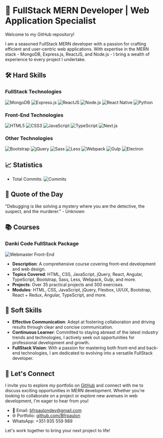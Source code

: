 # 🚀 FullStack MERN Developer | Web Application Specialist

Welcome to my GitHub repository!

I am a seasoned FullStack MERN developer with a passion for crafting efficient and user-centric web applications. With expertise in the MERN stack - MongoDB, Express.js, ReactJS, and Node.js - I bring a wealth of experience to every project I undertake.

## 🛠️ Hard Skills

### FullStack Technologies
![MongoDB](https://img.shields.io/badge/-MongoDB-47A248?style=for-the-badge&logo=mongodb&logoColor=white)
![Express.js](https://img.shields.io/badge/-Express.js-000000?style=for-the-badge&logo=express&logoColor=white)
![ReactJS](https://img.shields.io/badge/-ReactJS-61DAFB?style=for-the-badge&logo=react&logoColor=white)
![Node.js](https://img.shields.io/badge/-Node.js-339933?style=for-the-badge&logo=node.js&logoColor=white)
![React Native](https://img.shields.io/badge/-React_Native-61DAFB?style=for-the-badge&logo=react&logoColor=white)
![Python](https://img.shields.io/badge/-Python-3776AB?style=for-the-badge&logo=python&logoColor=white)


### Front-End Technologies
![HTML5](https://img.shields.io/badge/-HTML5-E34F26?style=for-the-badge&logo=html5&logoColor=white)
![CSS3](https://img.shields.io/badge/-CSS3-1572B6?style=for-the-badge&logo=css3&logoColor=white)
![JavaScript](https://img.shields.io/badge/-JavaScript-F7DF1E?style=for-the-badge&logo=javascript&logoColor=black)
![TypeScript](https://img.shields.io/badge/-TypeScript-3178C6?style=for-the-badge&logo=typescript&logoColor=white)
![Next.js](https://img.shields.io/badge/-Next.js-000000?style=for-the-badge&logo=next.js&logoColor=white)

### Other Technologies
![Bootstrap](https://img.shields.io/badge/-Bootstrap-563D7C?style=for-the-badge&logo=bootstrap&logoColor=white)
![jQuery](https://img.shields.io/badge/-jQuery-0769AD?style=for-the-badge&logo=jquery&logoColor=white)
![Sass](https://img.shields.io/badge/-Sass-CC6699?style=for-the-badge&logo=sass&logoColor=white)
![Less](https://img.shields.io/badge/-Less-1D365D?style=for-the-badge&logo=less&logoColor=white)
![Webpack](https://img.shields.io/badge/-Webpack-8DD6F9?style=for-the-badge&logo=webpack&logoColor=black)
![Gulp](https://img.shields.io/badge/-Gulp-CF4647?style=for-the-badge&logo=gulp&logoColor=white)
![Electron](https://img.shields.io/badge/-Electron-47848F?style=for-the-badge&logo=electron&logoColor=white)

## 📈 Statistics

- Total Commits: ![Commits](https://img.shields.io/github/commit-activity/y/Bfrpaulon/Bfrpaulon?style=for-the-badge)

## 🌟 Quote of the Day

"Debugging is like solving a mystery where you are the detective, the suspect, and the murderer." - Unknown

## 📚 Courses

### Danki Code FullStack Package
![Webmaster Front-End](https://img.shields.io/badge/-Webmaster_Front_End_Completo-FF5733?style=for-the-badge&logoColor=white)
- **Description**: A comprehensive course covering front-end development and web design.
- **Topics Covered**: HTML, CSS, JavaScript, jQuery, React, Angular, TypeScript, Bootstrap, Sass, Less, Webpack, Gulp, and more.
- **Projects**: Over 35 practical projects and 300 exercises.
- **Modules**: HTML, CSS, JavaScript, jQuery, Flexbox, UI/UX, Bootstrap, React + Redux, Angular, TypeScript, and more.

## 🤝 Soft Skills

- **Effective Communication**: Adept at fostering collaboration and driving results through clear and concise communication.
- **Continuous Learner**: Committed to staying abreast of the latest industry trends and technologies, I actively seek out opportunities for professional development and growth.
- **FullStack Vision**: With a passion for mastering both front-end and back-end technologies, I am dedicated to evolving into a versatile FullStack developer.

## 🔗 Let's Connect

I invite you to explore my portfolio on [GitHub](https://github.com/Bfrpaulon) and connect with me to discuss exciting opportunities in MERN development. Whether you're looking to collaborate on a project or explore new avenues in web development, I'm eager to hear from you!

- 📧 Email: [bfrpaulondev@gmail.com](mailto:bfrpaulondev@gmail.com)
- 🌐 Portfolio: [github.com/Bfrpaulon](https://github.com/Bfrpaulon)
- WhatsApp: +351 935 559 989

Let's work together to bring your next project to life!
